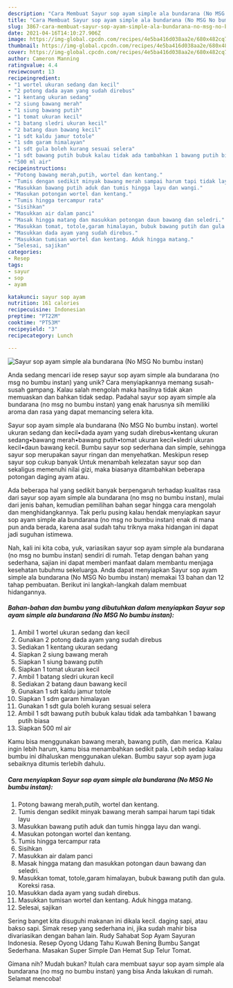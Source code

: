 ```yaml
---
description: "Cara Membuat Sayur sop ayam simple ala bundarana (No MSG No bumbu instan), Enak"
title: "Cara Membuat Sayur sop ayam simple ala bundarana (No MSG No bumbu instan), Enak"
slug: 3867-cara-membuat-sayur-sop-ayam-simple-ala-bundarana-no-msg-no-bumbu-instan-enak
date: 2021-04-16T14:10:27.906Z
image: https://img-global.cpcdn.com/recipes/4e5ba416d038aa2e/680x482cq70/sayur-sop-ayam-simple-ala-bundarana-no-msg-no-bumbu-instan-foto-resep-utama.jpg
thumbnail: https://img-global.cpcdn.com/recipes/4e5ba416d038aa2e/680x482cq70/sayur-sop-ayam-simple-ala-bundarana-no-msg-no-bumbu-instan-foto-resep-utama.jpg
cover: https://img-global.cpcdn.com/recipes/4e5ba416d038aa2e/680x482cq70/sayur-sop-ayam-simple-ala-bundarana-no-msg-no-bumbu-instan-foto-resep-utama.jpg
author: Cameron Manning
ratingvalue: 4.4
reviewcount: 13
recipeingredient:
- "1 wortel ukuran sedang dan kecil"
- "2 potong dada ayam yang sudah direbus"
- "1 kentang ukuran sedang"
- "2 siung bawang merah"
- "1 siung bawang putih"
- "1 tomat ukuran kecil"
- "1 batang sledri ukuran kecil"
- "2 batang daun bawang kecil"
- "1 sdt kaldu jamur totole"
- "1 sdm garam himalayan"
- "1 sdt gula boleh kurang sesuai selera"
- "1 sdt bawang putih bubuk kalau tidak ada tambahkan 1 bawang putih biasa"
- "500 ml air"
recipeinstructions:
- "Potong bawang merah,putih, wortel dan kentang."
- "Tumis dengan sedikit minyak bawang merah sampai harum tapi tidak layu"
- "Masukkan bawang putih aduk dan tumis hingga layu dan wangi."
- "Masukan potongan wortel dan kentang."
- "Tumis hingga tercampur rata"
- "Sisihkan"
- "Masukkan air dalam panci"
- "Masak hingga matang dan masukkan potongan daun bawang dan seledri."
- "Masukkan tomat, totole,garam himalayan, bubuk bawang putih dan gula. Koreksi rasa."
- "Masukkan dada ayam yang sudah direbus."
- "Masukkan tumisan wortel dan kentang. Aduk hingga matang."
- "Selesai, sajikan"
categories:
- Resep
tags:
- sayur
- sop
- ayam

katakunci: sayur sop ayam 
nutrition: 161 calories
recipecuisine: Indonesian
preptime: "PT22M"
cooktime: "PT53M"
recipeyield: "3"
recipecategory: Lunch

---
```



![Sayur sop ayam simple ala bundarana (No MSG No bumbu instan)](https://img-global.cpcdn.com/recipes/4e5ba416d038aa2e/680x482cq70/sayur-sop-ayam-simple-ala-bundarana-no-msg-no-bumbu-instan-foto-resep-utama.jpg)

Anda sedang mencari ide resep sayur sop ayam simple ala bundarana (no msg no bumbu instan) yang unik? Cara menyiapkannya memang susah-susah gampang. Kalau salah mengolah maka hasilnya tidak akan memuaskan dan bahkan tidak sedap. Padahal sayur sop ayam simple ala bundarana (no msg no bumbu instan) yang enak harusnya sih memiliki aroma dan rasa yang dapat memancing selera kita.

Sayur sop ayam simple ala bundarana (No MSG No bumbu instan). wortel ukuran sedang dan kecil•dada ayam yang sudah direbus•kentang ukuran sedang•bawang merah•bawang putih•tomat ukuran kecil•sledri ukuran kecil•daun bawang kecil. Bumbu sayur sop sederhana dan simple, sehingga sayur sop merupakan sayur ringan dan menyehatkan. Meskipun resep sayur sop cukup banyak Untuk menambah kelezatan sayur sop dan sekaligus memenuhi nilai gizi, maka biasanya ditambahkan beberapa potongan daging ayam atau.

Ada beberapa hal yang sedikit banyak berpengaruh terhadap kualitas rasa dari sayur sop ayam simple ala bundarana (no msg no bumbu instan), mulai dari jenis bahan, kemudian pemilihan bahan segar hingga cara mengolah dan menghidangkannya. Tak perlu pusing kalau hendak menyiapkan sayur sop ayam simple ala bundarana (no msg no bumbu instan) enak di mana pun anda berada, karena asal sudah tahu triknya maka hidangan ini dapat jadi suguhan istimewa.


Nah, kali ini kita coba, yuk, variasikan sayur sop ayam simple ala bundarana (no msg no bumbu instan) sendiri di rumah. Tetap dengan bahan yang sederhana, sajian ini dapat memberi manfaat dalam membantu menjaga kesehatan tubuhmu sekeluarga. Anda dapat menyiapkan Sayur sop ayam simple ala bundarana (No MSG No bumbu instan) memakai 13 bahan dan 12 tahap pembuatan. Berikut ini langkah-langkah dalam membuat hidangannya.

<!--inarticleads1-->

##### Bahan-bahan dan bumbu yang dibutuhkan dalam menyiapkan Sayur sop ayam simple ala bundarana (No MSG No bumbu instan):

1. Ambil 1 wortel ukuran sedang dan kecil
1. Gunakan 2 potong dada ayam yang sudah direbus
1. Sediakan 1 kentang ukuran sedang
1. Siapkan 2 siung bawang merah
1. Siapkan 1 siung bawang putih
1. Siapkan 1 tomat ukuran kecil
1. Ambil 1 batang sledri ukuran kecil
1. Sediakan 2 batang daun bawang kecil
1. Gunakan 1 sdt kaldu jamur totole
1. Siapkan 1 sdm garam himalayan
1. Gunakan 1 sdt gula boleh kurang sesuai selera
1. Ambil 1 sdt bawang putih bubuk kalau tidak ada tambahkan 1 bawang putih biasa
1. Siapkan 500 ml air


Kamu bisa menggunakan bawang merah, bawang putih, dan merica. Kalau ingin lebih harum, kamu bisa menambahkan sedikit pala. Lebih sedap kalau bumbu ini dihaluskan menggunakan ulekan. Bumbu sayur sop ayam juga sebaiknya ditumis terlebih dahulu. 

<!--inarticleads2-->

##### Cara menyiapkan Sayur sop ayam simple ala bundarana (No MSG No bumbu instan):

1. Potong bawang merah,putih, wortel dan kentang.
1. Tumis dengan sedikit minyak bawang merah sampai harum tapi tidak layu
1. Masukkan bawang putih aduk dan tumis hingga layu dan wangi.
1. Masukan potongan wortel dan kentang.
1. Tumis hingga tercampur rata
1. Sisihkan
1. Masukkan air dalam panci
1. Masak hingga matang dan masukkan potongan daun bawang dan seledri.
1. Masukkan tomat, totole,garam himalayan, bubuk bawang putih dan gula. Koreksi rasa.
1. Masukkan dada ayam yang sudah direbus.
1. Masukkan tumisan wortel dan kentang. Aduk hingga matang.
1. Selesai, sajikan


Sering banget kita disuguhi makanan ini dikala kecil. daging sapi, atau bakso sapi. Simak resep yang sederhana ini, jika sudah mahir bisa divariasikan dengan bahan lain. Rudy Sahabat Sop Ayam Sayuran Indonesia. Resep Oyong Udang Tahu Kuwah Bening Bumbu Sangat Sederhana. Masakan Super Simple Dan Hemat Sup Telur Tomat. 

Gimana nih? Mudah bukan? Itulah cara membuat sayur sop ayam simple ala bundarana (no msg no bumbu instan) yang bisa Anda lakukan di rumah. Selamat mencoba!
